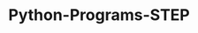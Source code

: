 # Python-Programs-STEP
       
  
                
                  
                  
                              
         
  
